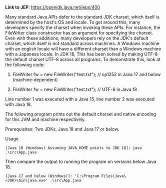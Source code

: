 **Link to JEP**: https://openjdk.java.net/jeps/400

Many standard Java APIs defer to the standard JDK charset, which itself is determined by the host's OS and locale.
To get around this, many developers specify the charset when invoking these APIs.
For instance, the FileWriter class constructor has an argument for specifying the charset.
Even with these additions, many developers rely on the JDK's default charset, which itself is
not standard across machines. A Windows machine with an english locale will have a different charset
than a Windows machine with a Japanese locale. In JDK 18, This has been solved by making UTF-8
the default charset UTF-8 across all programs. To demonstrate this, look at the following code:
 
1) FileWriter fw = new FileWriter("test.txt"); // cp1252 in Java 17 and below (machine-dependent)

2) FileWriter fw = new FileWriter("test.txt"); // UTF-8 in Java 18

Line number 1 was executed with a Java 15, line number 2 was executed with Java 18.

The following program prints out the default charset and native encoding for this JVM and machine respectively.

Prerequisites: Two JDKs, Java 18 and Java 17 or below.

Usage
```
[Java 18 (Windows) Assuming JAVA_HOME points to JDK 18]: java .\src\App.java
```

Then compare the output to running the program on versions below Java 18.         

```
[Java 17 and below (Windows)]: 'C:\Program Files\Java\<JDK>\bin\java.exe' .\src\App.java
```
